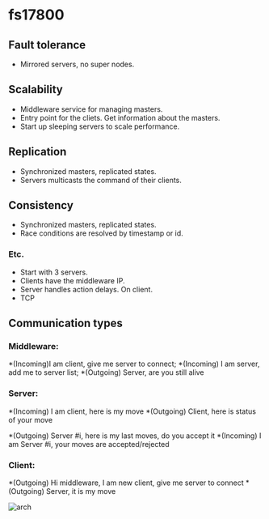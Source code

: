 # fs17800

## Fault tolerance
* Mirrored servers, no super nodes.

## Scalability
* Middleware service for managing masters.
* Entry point for the cliets. Get information about the masters.
* Start up sleeping servers to scale performance.

## Replication
* Synchronized masters, replicated states.
* Servers multicasts the command of their clients.

## Consistency
* Synchronized masters, replicated states.
* Race conditions are resolved by timestamp or id.

### Etc.
* Start with 3 servers.
* Clients have the middleware IP.
* Server handles action delays. On client.
* TCP

## Communication types

### Middleware:
*(Incoming)I am client, give me server to connect;
*(Incoming) I am server, add me to server list;
*(Outgoing) Server, are you still alive

### Server:
*(Incoming) I am client, here is my move
*(Outgoing) Client, here is status of your move

*(Outgoing) Server #i, here is my last moves, do you accept it
*(Incoming) I am Server #i, your moves are accepted/rejected

### Client:
*(Outgoing) Hi middleware, I am new client, give me server to connect
*(Outgoing) Server, it is my move
  

![arch](https://i.imgur.com/NWXFBIf.jpg)
